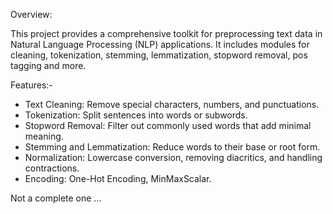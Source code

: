 Overview:

This project provides a comprehensive toolkit for preprocessing text data in Natural Language Processing (NLP) applications.
It includes modules for cleaning, tokenization, stemming, lemmatization, stopword removal, pos tagging and more.

Features:-

- Text Cleaning: Remove special characters, numbers, and punctuations.
- Tokenization: Split sentences into words or subwords.
- Stopword Removal: Filter out commonly used words that add minimal meaning.
- Stemming and Lemmatization: Reduce words to their base or root form.
- Normalization: Lowercase conversion, removing diacritics, and handling contractions.
- Encoding: One-Hot Encoding, MinMaxScalar.

Not a complete one ...
